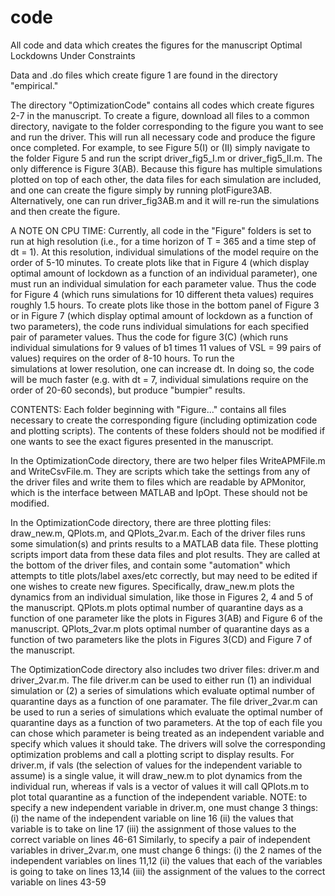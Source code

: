 # code
All code and data which creates the figures for the manuscript Optimal Lockdowns Under Constraints

Data and .do files which create figure 1 are found in the directory "empirical."

The directory "OptimizationCode" contains all codes which create figures 2-7 in the manuscript. 
To create a figure, download all files to a common directory, navigate to the folder corresponding 
to the figure you want to see and run the driver. This will run all necessary code and produce the 
figure once completed. For example, to see Figure 5(I) or (II) simply navigate to the folder
Figure 5 and run the script driver_fig5_I.m or driver_fig5_II.m. The only difference is Figure 3(AB).
Because this figure has multiple simulations plotted on top of each other, the data files for each 
simulation are included, and one can create the figure simply by running plotFigure3AB. Alternatively,
one can run driver_fig3AB.m and it will re-run the simulations and then create the figure.

A NOTE ON CPU TIME: Currently, all code in the "Figure" folders is set to run at high resolution
(i.e., for a time horizon of T = 365 and a time step of dt = 1). At this resolution, individual 
simulations of the model require on the order of 5-10 minutes. To create plots like that in 
Figure 4 (which display optimal amount of lockdown as a function of an individual parameter), 
one must run an individual simulation for each parameter value. Thus the code for Figure 4 (which
runs simulations for 10 different theta values) requires roughly 1.5 hours. To create plots like 
those in the bottom panel of Figure 3 or in Figure 7 (which display optimal amount of lockdown 
as a function of two parameters), the code runs individual simulations for each specified pair of 
parameter values. Thus the code for figure 3(C) (which runs individual simulations for 9 values of 
b1 times 11 values of VSL = 99 pairs of values) requires on the order of 8-10 hours. To run the  
simulations at lower resolution, one can increase dt. In doing so, the code will be much faster 
(e.g. with dt = 7, individual simulations require on the order of 20-60 seconds), but produce 
"bumpier" results. 

CONTENTS: 
  Each folder beginning with "Figure..." contains all files necessary to create the corresponding
  figure (including optimization code and plotting scripts). The contents of these folders should 
  not be modified if one wants to see the exact figures presented in the manuscript. 

  In the OptimizationCode directory, there are two helper files WriteAPMFile.m and WriteCsvFile.m.
  They are scripts which take the settings from any of the driver files and write them to files which 
  are readable by APMonitor, which is the interface between MATLAB and IpOpt.
  These should not be modified. 

  In the OptimizationCode directory, there are three plotting files: draw_new.m, QPlots.m, and 
  QPlots_2var.m. Each of the driver files runs some simulation(s) and prints results to a MATLAB
  data file. These plotting scripts import data from these data files and plot results. They 
  are called at the bottom of the driver files, and contain some "automation" which attempts to 
  title plots/label axes/etc correctly, but may need to be edited if one wishes to create new figures. 
  Specifically, draw_new.m plots the dynamics from an individual simulation, like those in Figures
  2, 4 and 5 of the manuscript. QPlots.m plots optimal number of quarantine days as a function of 
  one parameter like the plots in Figures 3(AB) and Figure 6 of the manuscript. QPlots_2var.m plots
  optimal number of quarantine days as a function of two parameters like the plots in Figures 3(CD)
  and Figure 7 of the manuscript. 

  The OptimizationCode directory also includes two driver files: driver.m and driver_2var.m. 
  The file driver.m can be used to either run (1) an individual simulation or (2) a series of 
  simulations which evaluate optimal number of quarantine days as a function of one paramater. 
  The file driver_2var.m can be used to run a series of simulations which evaluate the optimal
  number of quarantine days as a function of two parameters. At the top of each file you can chose 
  which parameter is being treated as an independent variable and specify which values it should take. 
  The drivers will solve the corresponding optimization problems and call a plotting script to display
  results. For driver.m, if vals (the selection of values for the independent variable to assume) is a
  single value, it will draw_new.m to plot dynamics from the individual run, whereas if vals is a vector 
  of values it will call QPlots.m to plot total quarantine as a function of the independent variable. 
  NOTE: to specify a new independent variable in driver.m, one must change 3 things: 
      (i) the name of the independent variable on line 16
      (ii) the values that variable is to take on line 17
      (iii) the assignment of those values to the correct variable on lines 46-61
  Similarly, to specify a pair of independent variables in driver_2var.m, one must change 6 things: 
      (i) the 2 names of the independent variables on lines 11,12
      (ii) the values that each of the variables is going to take on lines 13,14
      (iii) the assignment of the values to the correct variable on lines 43-59
  

